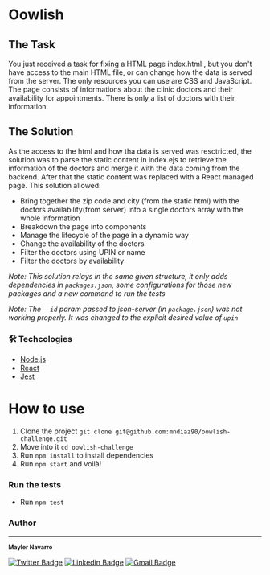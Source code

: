 # Oowlish 

## The Task
You just received a task for fixing a HTML page index.html , but you don't have access to the main HTML file, or
can change how the data is served from the server. The only resources you can use are CSS and JavaScript. The page
consists of informations about the clinic doctors and their availability for appointments. There is only a list of doctors
with their information.

## The Solution
As the access to the html and how tha data is served was resctricted, the solution was to parse the static content in index.ejs to retrieve the information of the doctors and merge it with the data coming from the backend. After that the static content was replaced with a React managed page.
This solution allowed:
- Bring together the zip code and city (from the static html) with the doctors availability(from server) into a single doctors array with the whole information
- Breakdown the page into components
- Manage the lifecycle of the page in a dynamic way
- Change the availability of the doctors
- Filter the doctors using UPIN or name
- Filter the doctors by availability

_Note: This solution relays in the same given structure, it only adds dependencies in `packages.json`, some configurations for those new packages and a new command to run the tests_

_Note: The `--id` param passed to json-server (in `package.json`) was not working properly. It was changed to the explicit desired value of `upin`_
### 🛠 Techcologies
- [Node.js](https://nodejs.org/en/)
- [React](https://reactjs.org/)
- [Jest](https://jestjs.io/)

# How to use
1. Clone the project `git clone git@github.com:mndiaz90/oowlish-challenge.git`
2. Move into it `cd oowlish-challenge`
3. Run `npm install` to install dependencies
4. Run `npm start` and voilà!

### Run the tests
- Run `npm test`

### Author
---
<sub><b>Mayler Navarro</b></sub> </br>

[![Twitter Badge](https://img.shields.io/badge/-@mndiaz-1ca0f1?style=flat-square&labelColor=1ca0f1&logo=twitter&logoColor=white&link=https://twitter.com/mndiaz90)](https://twitter.com/mndiaz90) [![Linkedin Badge](https://img.shields.io/badge/-mndiaz-blue?style=flat-square&logo=Linkedin&logoColor=white&link=https://www.linkedin.com/in/mndiaz90/)](https://www.linkedin.com/in/mndiaz90/) 
[![Gmail Badge](https://img.shields.io/badge/-mayler900123@gmail.com-c14438?style=flat-square&logo=Gmail&logoColor=white&link=mailto:mayler900123@gmail.com)](mailto:mayler900123@gmail.com)
